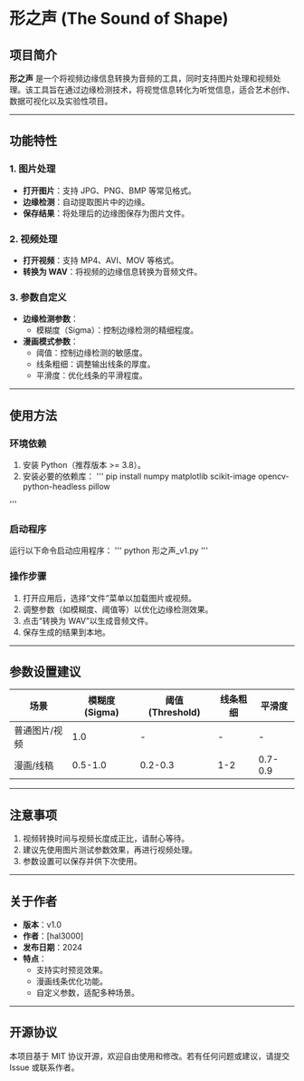 # 形之声 (The Sound of Shape)

## 项目简介
**形之声** 是一个将视频边缘信息转换为音频的工具，同时支持图片处理和视频处理。该工具旨在通过边缘检测技术，将视觉信息转化为听觉信息，适合艺术创作、数据可视化以及实验性项目。

---

## 功能特性
### 1. 图片处理
- **打开图片**：支持 JPG、PNG、BMP 等常见格式。
- **边缘检测**：自动提取图片中的边缘。
- **保存结果**：将处理后的边缘图保存为图片文件。

### 2. 视频处理
- **打开视频**：支持 MP4、AVI、MOV 等格式。
- **转换为 WAV**：将视频的边缘信息转换为音频文件。

### 3. 参数自定义
- **边缘检测参数**：
  - 模糊度（Sigma）：控制边缘检测的精细程度。
- **漫画模式参数**：
  - 阈值：控制边缘检测的敏感度。
  - 线条粗细：调整输出线条的厚度。
  - 平滑度：优化线条的平滑程度。

---

## 使用方法
### 环境依赖
1. 安装 Python（推荐版本 >= 3.8）。
2. 安装必要的依赖库：
'''
 pip install numpy matplotlib scikit-image opencv-python-headless pillow

'''
### 启动程序
运行以下命令启动应用程序：
'''
python 形之声_v1.py
'''

### 操作步骤
1. 打开应用后，选择“文件”菜单以加载图片或视频。
2. 调整参数（如模糊度、阈值等）以优化边缘检测效果。
3. 点击“转换为 WAV”以生成音频文件。
4. 保存生成的结果到本地。

---

## 参数设置建议
| 场景         | 模糊度 (Sigma) | 阈值 (Threshold) | 线条粗细 | 平滑度 |
|--------------|----------------|------------------|----------|--------|
| 普通图片/视频 | 1.0            | -                | -        | -      |
| 漫画/线稿     | 0.5-1.0        | 0.2-0.3          | 1-2      | 0.7-0.9 |

---

## 注意事项
1. 视频转换时间与视频长度成正比，请耐心等待。
2. 建议先使用图片测试参数效果，再进行视频处理。
3. 参数设置可以保存并供下次使用。

---

## 关于作者
- **版本**：v1.0  
- **作者**：[hal3000]  
- **发布日期**：2024  
- **特点**：
  - 支持实时预览效果。
  - 漫画线条优化功能。
  - 自定义参数，适配多种场景。

---

## 开源协议
本项目基于 MIT 协议开源，欢迎自由使用和修改。若有任何问题或建议，请提交 Issue 或联系作者。

